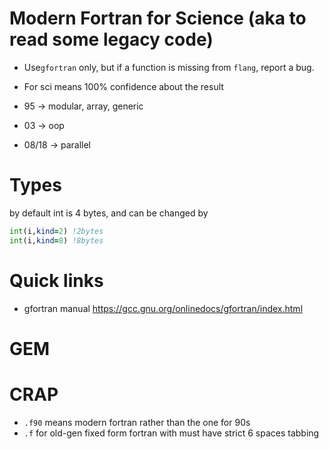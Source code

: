# Modern Fortran for Science (aka to read some legacy code)

+  Use`gfortran` only, but if a function is missing from `flang`, report a bug.
+ For sci means 100% confidence about the result

+ 95 -> modular, array, generic
+ 03 -> oop
+ 08/18 -> parallel

# Types
by default int is 4 bytes, and can be changed by
```fortran
int(i,kind=2) !2bytes
int(i,kind=8) !8bytes
```

# Quick links

+ gfortran manual <https://gcc.gnu.org/onlinedocs/gfortran/index.html>

# GEM

# CRAP

+ `.f90` means modern fortran rather than the one for 90s
+ `.f` for old-gen fixed form fortran with must have strict 6 spaces tabbing